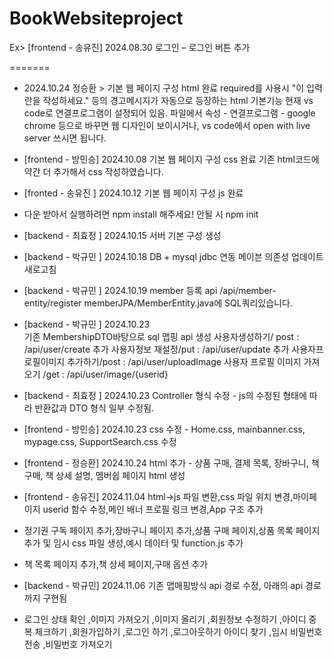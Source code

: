 # BookWebsiteproject

Ex> [frontend - 송유진] 2024.08.30 로그인 – 로그인 버튼 추가

=======
+ 2024.10.24 정승환 > 기본 웹 페이지 구성 html 완료
required를 사용시 "이 입력란을 작성하세요." 등의 경고메시지가 자동으로 등장하는 html 기본기능
현재 vs code로 연결프로그램이 설정되어 있음. 파일에서 속성 - 연결프로그램 - google chrome 등으로 바꾸면 웹 디자인이 보이시거나, vs code에서 open with live server 쓰시면 됩니다.

+ [frontend - 방민승] 2024.10.08 기본 웹 페이지 구성 css 완료
기존 html코드에 약간 더 추가해서 css 작성하였습니다.

+ [fronted - 송유진 ] 2024.10.12 기본 웹 페이지 구성 js 완료
+ 다운 받아서 실행하려면 npm install 해주세요! 안될 시 npm init

+ [backend - 최효정 ] 2024.10.15 서버 기본 구성 생성

+ [backend - 박규민 ] 2024.10.18 DB + mysql jdbc 연동 
메이븐 의존성 업데이트 새로고침 

+ [backend - 박규민 ] 2024.10.19 member 등록 api
/api/member-entity/register 
memberJPA/MemberEntity.java에 SQL쿼리있습니다. 

+ [backend - 박규민 ] 2024.10.23  
 기존 MembershipDTO바탕으로 sql 맵핑 api 생성
사용자생성하기/ post : /api/user/create 추가
사용자정보 재설정/put : /api/user/update 추가
사용자프로필이미지 추가하기/post : /api/user/uploadImage
사용자 프로필 이미지 가져오기 /get : /api/user/image/{userid}

+ [backend - 최효정 ] 2024.10.23 Controller 형식 수정 - js의 수정된 형태에 따라 반환값과 DTO 형식 일부 수정됨.

+ [frontend - 방민승] 2024.10.23 css 수정 - Home.css, mainbanner.css, mypage.css, SupportSearch.css 수정

+ [frontend - 정승환] 2024.10.24 html 추가 - 상품 구매, 결제 목록, 장바구니, 책 구매, 책 상세 설명, 멤버쉽 페이지 html 생성

+ [frontend - 송유진] 2024.11.04 html->js 파일 변환,css 파일 위치 변경,마이페이지 userid 함수 수정,메인 배너 프로필 링크 변경,App 구조 추가
+ 정기권 구독 페이지 추가,장바구니 페이지 추가,상품 구매 페이지,상품 목록 페이지 추가 및 임시 css 파일 생성,예시 데이터 및 function.js 추가
+ 책 목록 페이지 추가,책 상세 페이지,구매 옵션 추가

+ [backend - 박규민] 2024.11.06 기존 맵매핑방식 api 경로 수정, 아래의 api 경로 까지 구현됨
+ 로그인 상태 확인 ,이미지 가져오기 ,이미지 올리기 ,회원정보 수정하기 ,아이디 중복 체크하기 ,회원가입하기 ,로그인 하기 ,로그아웃하기
아이디 찾기 ,임시 비밀번호 전송 ,비밀번호  가져오기